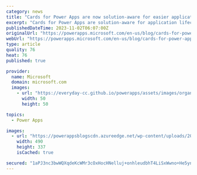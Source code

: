 ```yaml
---
category: news
title: "Cards for Power Apps are now solution-aware for easier application lifecycle management (ALM)"
excerpt: "Cards for Power Apps are solution-aware for application lifecycle management (ALM)."
publishedDateTime: 2023-11-02T06:07:00Z
originalUrl: "https://powerapps.microsoft.com/en-us/blog/cards-for-power-apps-are-now-solution-aware-for-easier-application-lifecycle-management-alm/"
webUrl: "https://powerapps.microsoft.com/en-us/blog/cards-for-power-apps-are-now-solution-aware-for-easier-application-lifecycle-management-alm/"
type: article
quality: 76
heat: 76
published: true

provider:
  name: Microsoft
  domain: microsoft.com
  images:
    - url: "https://everyday-cc.github.io/powerapps/assets/images/organizations/microsoft.com-50x50.jpg"
      width: 50
      height: 50

topics:
  - Power Apps

images:
  - url: "https://powerappsblogscdn.azureedge.net/wp-content/uploads/2023/10/solution-new-card-1.png"
    width: 490
    height: 337
    isCached: true

secured: "1aPJ3nc3bwWQXqdeKcWMr3cOxHocHNelluj+onhleudbhT4LiSxWwno+He5yngw/wcVcrUxpaL7/eXJhGkyMigMk9Tq/jMZXGQN70YP1G9VtOtv3bGahI5tI9xSClPcwkZFDqzW7Hes4JSGprENDAZpJeimNAKD751+um3IL5H0NRnvymi6UbpUj/I5V9BfbHZwlA6sx2hptGqxWNO8JbnEoC3vOWpXbSrQ+6Szrb4KqxI+L5c02M1Oir+uk2LpCgKyspO4PSD+427p3CJwPWOA3VU8tHwJI9OXZ5Xyr+AoeyazFHVNcREOCcGD4wbPwzCmb6VcA0GOgBE6mjZmHE04LtdEfTY9O2cNP0q5c9nU=;FsgVUGDx7uLIEZ+ILs4iew=="
---
```


